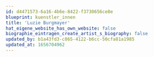 ```yaml
---
id: d4471573-6a16-4b6e-8422-f3730656ce8e
blueprint: kuenstler_innen
title: 'Luzie Burgmayer'
hat_eigene_website_has_own_website: false
biographie_eintragen_create_artist_s_biography: false
updated_by: b1a43fd3-c865-4122-b6cc-50cfa81a1985
updated_at: 1656704962
---
```

